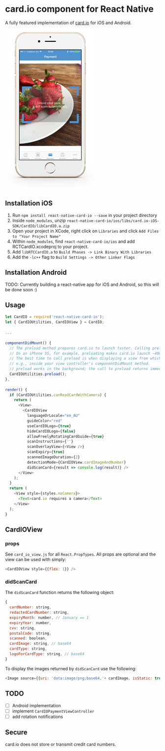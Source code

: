 # card.io component for React Native

A fully featured implementation of [card.io](https://www.card.io/) for iOS and Android.

![Screenshot of card.io in action](screenshot.png)

## Installation iOS

1. Run `npm install react-native-card-io --save` in your project directory
1. Inside `node_modules`, unzip `react-native-card-io/ios/libs/card.io-iOS-SDK/CardIO/libCardIO.a.zip`
1. Open your project in XCode, right click on `Libraries` and click `Add Files to "Your Project Name"`
1. Within `node_modules`, find `react-native-card-io/ios` and add RCTCardIO.xcodeproj to your project.
1. Add `libRTCCardIO.a` to `Build Phases -> Link Binary With Libraries`
1. Add the `-lc++` flag to `Build Settings -> Other Linker Flags`

## Installation Android

TODO: Currently building a react-native app for iOS and Android, so this will be done soon :)

## Usage

``` javascript
let CardIO = require('react-native-card-io');
let { CardIOUtilities, CardIOView } = CardIO;

...

componentDidMount() {
  // The preload method prepares card.io to launch faster. Calling preload is optional but suggested.
  // On an iPhone 5S, for example, preloading makes card.io launch ~400ms faster.
  // The best time to call preload is when displaying a view from which card.io might be launched;
  // e.g., inside your view controller's componentDidMount method.
  // preload works in the background; the call to preload returns immediately.
  CardIOUtilities.preload();
},

render() {
  if (CardIOUtilities.canReadCardWithCamera) {
    return (
      <View>
        <CardIOView
          languageOrLocale="en_AU"
          guideColor="red"
          useCardIOLogo={true}
          hideCardIOLogo={false}
          allowFreelyRotatingCardGuide={true}
          scanInstructions={''}
          scanOverlayView={<View />}
          scanExpiry={true}
          scannedImageDuration={2}
          detectionMode={CardIOView.cardImageAndNumber}
          didScanCard={result => console.log(result)} />      
      </View>
    );
  }
  return (
    <View style={styles.noCamera}>
      <Text>card.io requires a camera</Text>
    </View>
  );
}

```

## CardIOView

### props

See `card_io_view.js` for all `React.PropTypes`.
All props are optional and the view can be used with simply:

``` javascript
<CardIOView style={{flex: 1}} />
```

### didScanCard

The `didScanCard` function returns the following object:

``` Javascript
{
  cardNumber: string,
  redactedCardNumber: string,
  expiryMonth: number, // January == 1
  expiryYear: number,
  cvv: string,
  postalCode: string,
  scanned: boolean,
  cardImage: string, // base64
  cardType: string,
  logoForCardType: string, // base64
}
```

To display the images returned by `didScanCard` use the following:

``` javascript
<Image source={{uri: 'data:image/png;base64,'+ cardImage, isStatic: true}} />
```

## TODO

- [ ] Android implementation
- [ ] implement `CardIOPaymentViewController`
- [ ] add rotation notifications

## Secure

card.io does not store or transmit credit card numbers.